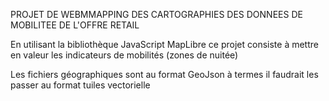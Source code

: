 PROJET DE WEBMMAPPING DES CARTOGRAPHIES DES DONNEES DE MOBILITEE DE L'OFFRE RETAIL

En utilisant la bibliothèque JavaScript MapLibre ce projet consiste à mettre en valeur les indicateurs de mobilités (zones de nuitée)

Les fichiers géographiques sont au format GeoJson à termes il faudrait les passer au format tuiles vectorielle